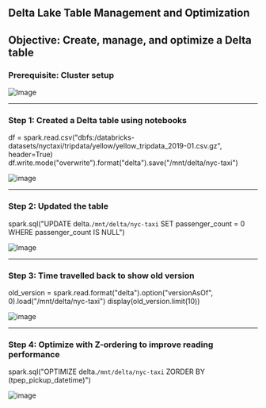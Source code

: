 ## Delta Lake Table Management and Optimization
## Objective: Create, manage, and optimize a Delta table

### Prerequisite: Cluster setup

![Image](https://github.com/user-attachments/assets/6c06ed37-266e-497a-a4d7-c34d6093f1dd)


---

### Step 1: Created a Delta table using notebooks
df = spark.read.csv("dbfs:/databricks-datasets/nyctaxi/tripdata/yellow/yellow_tripdata_2019-01.csv.gz", header=True)
df.write.mode("overwrite").format("delta").save("/mnt/delta/nyc-taxi")


![image](https://github.com/user-attachments/assets/cc672d2a-7f5d-428f-90c0-68e78e8d74b3)


---

### Step 2: Updated the table
spark.sql("UPDATE delta.`/mnt/delta/nyc-taxi` SET passenger_count = 0 WHERE passenger_count IS NULL")

![Image](https://github.com/user-attachments/assets/0bc74283-2d81-41a0-b8ff-6ac7867a2f07)

---

### Step 3: Time travelled back to show old version 
old_version = spark.read.format("delta").option("versionAsOf", 0).load("/mnt/delta/nyc-taxi")
display(old_version.limit(10))

![image](https://github.com/user-attachments/assets/fd3334fc-a0aa-4702-933e-f8f1209f393b)


---

### Step 4: Optimize with Z-ordering to improve reading performance 
spark.sql("OPTIMIZE delta.`/mnt/delta/nyc-taxi` ZORDER BY (tpep_pickup_datetime)")

![image](https://github.com/user-attachments/assets/60fb9f96-9b51-448b-b541-9fc7e2e53ecf)
